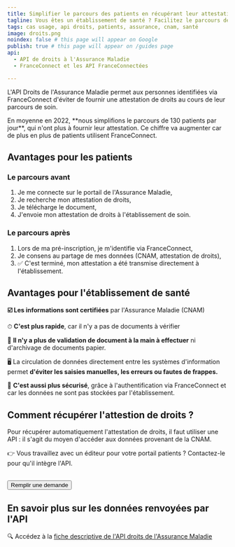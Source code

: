```yaml
---
title: Simplifier le parcours des patients en récupérant leur attestation de droits
tagline: Vous êtes un établissement de santé ? Facilitez le parcours de vos patients grâce à l'API de droits de l'Assurance Maladie
tags: cas usage, api droits, patients, assurance, cnam, santé
image: droits.png
noindex: false # this page will appear on Google
publish: true # this page will appear on /guides page
api:
  - API de droits à l'Assurance Maladie
  - FranceConnect et les API FranceConnectées

---
```


L'API Droits de l'Assurance Maladie permet aux personnes identifiées via FranceConnect d'éviter de fournir une attestation de droits au cours de leur parcours de soin.

<Quote logo="/images/guides/aphp.jpeg" who='Assistance Publique - Hôpitaux de Paris'>
En moyenne en 2022, **nous simplifions le parcours de 130 patients par jour**, qui n'ont plus à fournir leur attestation. Ce chiffre va augmenter car de plus en plus de patients utilisent FranceConnect.
</Quote>

## Avantages pour les patients

### Le parcours avant

1. Je me connecte sur le portail de l'Assurance Maladie,
2. Je recherche mon attestation de droits,
3. Je télécharge le document,
4. J'envoie mon attestation de droits à l'établissement de soin.

### Le parcours après

1. Lors de ma pré-inscription, je m'identifie via FranceConnect,
2. Je consens au partage de mes données (CNAM, attestation de droits),
3. ✅ C'est terminé, mon attestation a été transmise directement à l'établissement.

## Avantages pour l'établissement de santé

**☑️ Les informations sont certifiées** par l'Assurance Maladie (CNAM)

⏱ **C'est plus rapide**, car il n'y a pas de documents à vérifier

🔖 **Il n'y a plus de validation de document à la main à effectuer** ni d'archivage de documents papier.

🖥 La circulation de données directement entre les systèmes d'information permet **d'éviter les saisies manuelles, les erreurs ou fautes de frappes.**

🔐 **C'est aussi plus sécurisé**, grâce à l'authentification via FranceConnect et car les données ne sont pas stockées par l'établissement.

## Comment récupérer l'attestion de droits ?

Pour récupérer automatiquement l'attestation de droits, il faut utiliser une API : il s'agit du moyen d'accéder aux données provenant de la CNAM.

👉 Vous travaillez avec un éditeur pour votre portail patients ? Contactez-le pour qu'il intègre l'API.

<br/>
<Button href="https://datapass.api.gouv.fr/api-droits-cnam">Remplir une demande</Button>

## En savoir plus sur les données renvoyées par l'API

🔍 Accédez à la [fiche descriptive de l'API droits de l'Assurance Maladie](/les-api/api_ameli_droits_cnam#donnees)
